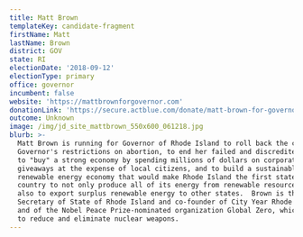 ```yaml
---
title: Matt Brown
templateKey: candidate-fragment
firstName: Matt
lastName: Brown
district: GOV
state: RI
electionDate: '2018-09-12'
electionType: primary
office: governor
incumbent: false
website: 'https://mattbrownforgovernor.com'
donationLink: 'https://secure.actblue.com/donate/matt-brown-for-governor-ri'
outcome: Unknown
image: /img/jd_site_mattbrown_550x600_061218.jpg
blurb: >-
  Matt Brown is running for Governor of Rhode Island to roll back the current
  Governor's restrictions on abortion, to end her failed and discredited attempt
  to "buy" a strong economy by spending millions of dollars on corporate
  giveaways at the expense of local citizens, and to build a sustainable local
  renewable energy economy that would make Rhode Island the first state in the
  country to not only produce all of its energy from renewable resources, but
  also to export surplus renewable energy to other states.  Brown is the former
  Secretary of State of Rhode Island and co-founder of City Year Rhode Island
  and of the Nobel Peace Prize-nominated organization Global Zero, which works
  to reduce and eliminate nuclear weapons.
---
```


